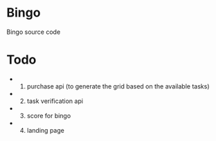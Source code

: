 # Bingo

Bingo source code

# Todo

-   1. purchase api (to generate the grid based on the available tasks)
-   2. task verification api
-   3. score for bingo
-   4. landing page

